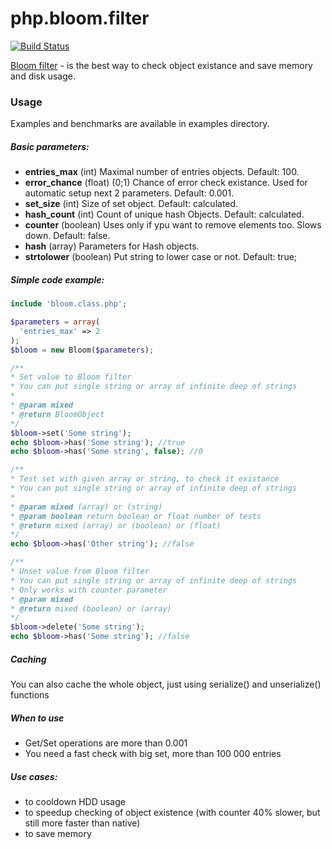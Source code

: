 php.bloom.filter
================
[![Build Status](https://travis-ci.org/mrspartak/php.bloom.filter.png)](https://travis-ci.org/mrspartak/php.bloom.filter)

[Bloom filter](http://en.wikipedia.org/wiki/Bloom_filter) - is the best way to check object existance and save memory and disk usage.

### Usage
Examples and benchmarks are available in examples directory.

##### Basic parameters:
 * **entries_max** (int) Maximal number of entries objects. Default: 100.
 * **error_chance** (float) (0;1) Chance of error check existance. Used for automatic setup next 2 parameters. Default: 0.001.
 * **set_size** (int) Size of set object. Default: calculated.
 * **hash_count** (int) Count of unique hash Objects. Default: calculated.
 * **counter** (boolean) Uses only if ypu want to remove elements too. Slows down. Default: false.
 * **hash** (array) Parameters for Hash objects.
  * **strtolower** (boolean) Put string to lower case or not. Default: true;

##### Simple code example:
```php
include 'bloom.class.php';

$parameters = array(
  'entries_max' => 2
);
$bloom = new Bloom($parameters);

/**
* Set value to Bloom filter
* You can put single string or array of infinite deep of strings
*
* @param mixed
* @return BloomObject
*/
$bloom->set('Some string');
echo $bloom->has('Some string'); //true
echo $bloom->has('Some string', false); //0

/**
* Test set with given array or string, to check it existance
* You can put single string or array of infinite deep of strings
*
* @param mixed (array) or (string)
* @param boolean return boolean or float number of tests
* @return mixed (array) or (boolean) or (float)
*/
echo $bloom->has('Other string'); //false

/**
* Unset value from Bloom filter
* You can put single string or array of infinite deep of strings
* Only works with counter parameter
* @param mixed
* @return mixed (boolean) or (array)
*/
$bloom->delete('Some string');
echo $bloom->has('Some string'); //false
```

##### Caching

You can also cache the whole object, just using serialize() and unserialize() functions

##### When to use
* Get/Set operations are more than 0.001
* You need a fast check with big set, more than 100 000 entries

##### Use cases:
* to cooldown HDD usage
* to speedup checking of object existence (with counter 40% slower, but still more faster than native)
* to save memory
